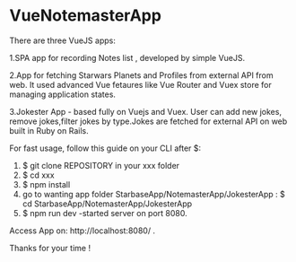 # VueNotemasterApp

There are three VueJS apps:

1.SPA app for recording Notes list , developed by simple VueJS.

2.App for fetching Starwars Planets and Profiles from external API from web. It used advanced Vue fetaures like Vue Router and Vuex store for managing application states.

3.Jokester App - based fully on Vuejs and Vuex. User can add new jokes, remove jokes,filter jokes by type.Jokes are fetched for external API on web built in Ruby on Rails.

For fast usage, follow this guide on your CLI after $:

1. $ git clone REPOSITORY in your xxx folder
2. $ cd xxx
3. $ npm install
4. go to wanting app folder StarbaseApp/NotemasterApp/JokesterApp :
   $ cd StarbaseApp/NotemasterApp/JokesterApp
5. $ npm run dev 
-started server on port 8080.

Access App on: http://localhost:8080/ .

Thanks for your time !

